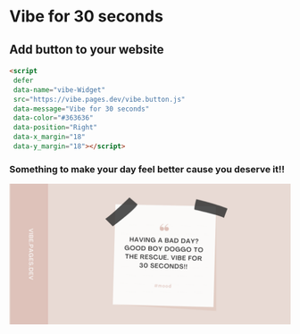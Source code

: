 # Vibe for 30 seconds

## Add button to your website

```html
<script
 defer
 data-name="vibe-Widget"
 src="https://vibe.pages.dev/vibe.button.js"
 data-message="Vibe for 30 seconds"
 data-color="#363636"
 data-position="Right"
 data-x_margin="18"
 data-y_margin="18"></script>
```

### Something to make your day feel better cause you deserve it!!

![motevetion](public/card.png)